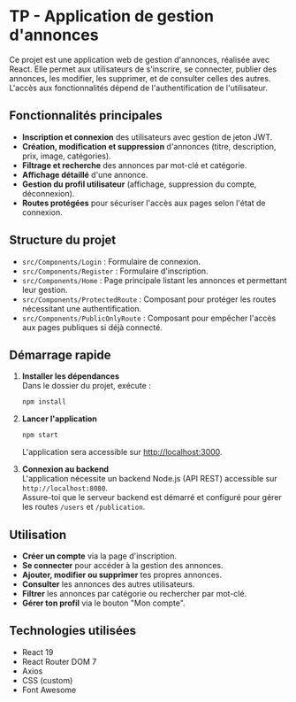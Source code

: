 # TP - Application de gestion d'annonces

Ce projet est une application web de gestion d'annonces, réalisée avec React. Elle permet aux utilisateurs de s'inscrire, se connecter, publier des annonces, les modifier, les supprimer, et de consulter celles des autres. L'accès aux fonctionnalités dépend de l'authentification de l'utilisateur.

## Fonctionnalités principales

- **Inscription et connexion** des utilisateurs avec gestion de jeton JWT.
- **Création, modification et suppression** d'annonces (titre, description, prix, image, catégories).
- **Filtrage et recherche** des annonces par mot-clé et catégorie.
- **Affichage détaillé** d'une annonce.
- **Gestion du profil utilisateur** (affichage, suppression du compte, déconnexion).
- **Routes protégées** pour sécuriser l'accès aux pages selon l'état de connexion.

## Structure du projet

- `src/Components/Login` : Formulaire de connexion.
- `src/Components/Register` : Formulaire d'inscription.
- `src/Components/Home` : Page principale listant les annonces et permettant leur gestion.
- `src/Components/ProtectedRoute` : Composant pour protéger les routes nécessitant une authentification.
- `src/Components/PublicOnlyRoute` : Composant pour empêcher l'accès aux pages publiques si déjà connecté.

## Démarrage rapide

1. **Installer les dépendances**  
   Dans le dossier du projet, exécute :
   ```sh
   npm install
   ```

2. **Lancer l'application**  
   ```sh
   npm start
   ```
   L'application sera accessible sur [http://localhost:3000](http://localhost:3000).

3. **Connexion au backend**  
   L'application nécessite un backend Node.js (API REST) accessible sur `http://localhost:8080`.  
   Assure-toi que le serveur backend est démarré et configuré pour gérer les routes `/users` et `/publication`.

## Utilisation

- **Créer un compte** via la page d'inscription.
- **Se connecter** pour accéder à la gestion des annonces.
- **Ajouter, modifier ou supprimer** tes propres annonces.
- **Consulter** les annonces des autres utilisateurs.
- **Filtrer** les annonces par catégorie ou rechercher par mot-clé.
- **Gérer ton profil** via le bouton "Mon compte".

## Technologies utilisées

- React 19
- React Router DOM 7
- Axios
- CSS (custom)
- Font Awesome
